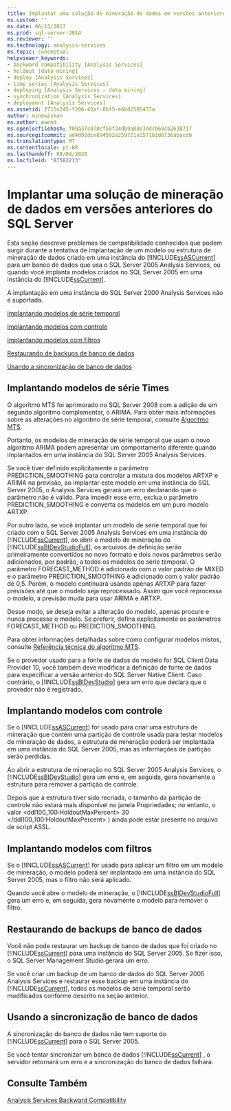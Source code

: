 ```yaml
---
title: Implantar uma solução de mineração de dados em versões anteriores do SQL Server | Microsoft Docs
ms.custom: ''
ms.date: 06/13/2017
ms.prod: sql-server-2014
ms.reviewer: ''
ms.technology: analysis-services
ms.topic: conceptual
helpviewer_keywords:
- backward compatibility [Analysis Services]
- holdout [data mining]
- deploy [Analysis Services]
- time series [Analysis Services]
- deploying [Analysis Services - data mining]
- synchronization [Analysis Services]
- deployment [Analysis Services]
ms.assetid: 2715c245-f206-43af-8bf5-e6bd2585477a
author: minewiskan
ms.author: owend
ms.openlocfilehash: f09a37c078cf58f24db9a08e3ddcb68cb2638717
ms.sourcegitcommit: ad4d92dce894592a259721a1571b1d8736abacdb
ms.translationtype: MT
ms.contentlocale: pt-BR
ms.lasthandoff: 08/04/2020
ms.locfileid: "87582213"
---
```

# <a name="deploy-a-data-mining-solution-to-previous-versions-of-sql-server"></a>Implantar uma solução de mineração de dados em versões anteriores do SQL Server
  Esta seção descreve problemas de compatibilidade conhecidos que podem surgir durante a tentativa de implantação de um modelo ou estrutura de mineração de dados criado em uma instância do [!INCLUDE[ssASCurrent](../../includes/ssascurrent-md.md)] para um banco de dados que usa o SQL Server 2005 Analysis Services, ou quando você implanta modelos criados no SQL Server 2005 em uma instância do [!INCLUDE[ssCurrent](../../includes/sscurrent-md.md)].  
  
 A implantação em uma instância do SQL Server 2000 Analysis Services não é suportada.  
  
 [Implantando modelos de série temporal](#bkmk_TimeSeries)  
  
 [Implantando modelos com controle](#bkmk_Holdout)  
  
 [Implantando modelos com filtros](#bkmk_Filter)  
  
 [Restaurando de backups de banco de dados](#bkmk_Backup)  
  
 [Usando a sincronização de banco de dados](#bkmk_Synch)  
  
##  <a name="deploying-times-series-models"></a><a name="bkmk_TimeSeries"></a>Implantando modelos de série Times  
 O algoritmo MTS foi aprimorado no SQL Server 2008 com a adição de um segundo algoritmo complementar, o ARIMA. Para obter mais informações sobre as alterações no algoritmo de série temporal, consulte [Algoritmo MTS](microsoft-time-series-algorithm.md).  
  
 Portanto, os modelos de mineração de série temporal que usam o novo algoritmo ARIMA podem apresentar um comportamento diferente quando implantados em uma instância do SQL Server 2005 Analysis Services.  
  
 Se você tiver definido explicitamente o parâmetro PREDICTION_SMOOTHING para controlar a mistura dos modelos ARTXP e ARIMA na previsão, ao implantar este modelo em uma instância do SQL Server 2005, o Analysis Services gerará um erro declarando que o parâmetro não é válido. Para impedir esse erro, exclua o parâmetro PREDICTION_SMOOTHING e converta os modelos em um puro modelo ARTXP.  
  
 Por outro lado, se você implantar um modelo de série temporal que foi criado com o SQL Server 2005 Analysis Services em uma instância do [!INCLUDE[ssCurrent](../../includes/sscurrent-md.md)], ao abrir o modelo de mineração do [!INCLUDE[ssBIDevStudioFull](../../includes/ssbidevstudiofull-md.md)], os arquivos de definição serão primeiramente convertidos no novo formato e dois novos parâmetros serão adicionados, por padrão, a todos os modelos de série temporal. O parâmetro FORECAST_METHOD é adicionado com o valor padrão de MIXED e o parâmetro PREDICTION_SMOOTHING é adicionado com o valor padrão de 0,5. Porém, o modelo continuará usando apenas ARTXP para fazer previsões até que o modelo seja reprocessado. Assim que você reprocessa o modelo, a previsão muda para usar ARIMA e ARTXP.  
  
 Desse modo, se deseja evitar a alteração do modelo, apenas procure e nunca processe o modelo. Se preferir, defina explicitamente os parâmetros FORECAST_METHOD ou PREDICTION_SMOOTHING.  
  
 Para obter informações detalhadas sobre como configurar modelos mistos, consulte [Referência técnica do algoritmo MTS](microsoft-time-series-algorithm-technical-reference.md).  
  
 Se o provedor usado para a fonte de dados do modelo for SQL Client Data Provider 10, você também deve modificar a definição de fonte de dados para especificar a versão anterior do SQL Server Native Client. Caso contrário, o [!INCLUDE[ssBIDevStudio](../../includes/ssbidevstudio-md.md)] gera um erro que declara que o provedor não é registrado.  
  
##  <a name="deploying-models-with-holdout"></a><a name="bkmk_Holdout"></a> Implantando modelos com controle  
 Se o [!INCLUDE[ssASCurrent](../../includes/ssascurrent-md.md)] for usado para criar uma estrutura de mineração que contém uma partição de controle usada para testar modelos de mineração de dados, a estrutura de mineração poderá ser implantada em uma instância do SQL Server 2005, mas as informações de partição serão perdidas.  
  
 Ao abrir a estrutura de mineração no SQL Server 2005 Analysis Services, o [!INCLUDE[ssBIDevStudio](../../includes/ssbidevstudio-md.md)] gera um erro e, em seguida, gera novamente a estrutura para remover a partição de controle.  
  
 Depois que a estrutura tiver sido recriada, o tamanho da partição de controle não estará mais disponível no janela Propriedades; no entanto, o valor \<ddl100_100:HoldoutMaxPercent> 30 \</ddl100_100:HoldoutMaxPercent> ) ainda pode estar presente no arquivo de script ASSL.  
  
##  <a name="deploying-models-with-filters"></a><a name="bkmk_Filter"></a> Implantando modelos com filtros  
 Se o [!INCLUDE[ssASCurrent](../../includes/ssascurrent-md.md)] for usado para aplicar um filtro em um modelo de mineração, o modelo poderá ser implantado em uma instância do SQL Server 2005, mas o filtro não será aplicado.  
  
 Quando você abre o modelo de mineração, o [!INCLUDE[ssBIDevStudioFull](../../includes/ssbidevstudiofull-md.md)] gera um erro e, em seguida, gera novamente o modelo para remover o filtro.  
  
##  <a name="restoring-from-database-backups"></a><a name="bkmk_Backup"></a>Restaurando de backups de banco de dados  
 Você não pode restaurar um backup de banco de dados que foi criado no [!INCLUDE[ssCurrent](../../includes/sscurrent-md.md)] para uma instância do SQL Server 2005. Se fizer isso, o SQL Server Management Studio gerará um erro.  
  
 Se você criar um backup de um banco de dados do SQL Server 2005 Analysis Services e restaurar esse backup em uma instância do [!INCLUDE[ssCurrent](../../includes/sscurrent-md.md)], todos os modelos de série temporal serão modificados conforme descrito na seção anterior.  
  
##  <a name="using-database-synchronization"></a><a name="bkmk_Synch"></a>Usando a sincronização de banco de dados  
 A sincronização do banco de dados não tem suporte do [!INCLUDE[ssCurrent](../../includes/sscurrent-md.md)] para o SQL Server 2005.  
  
 Se você tentar sincronizar um banco de dados [!INCLUDE[ssCurrent](../../includes/sscurrent-md.md)] , o servidor retornará um erro e a sincronização do banco de dados falhará.  
  
## <a name="see-also"></a>Consulte Também  
 [Analysis Services Backward Compatibility](../analysis-services-backward-compatibility.md)  
  
  
